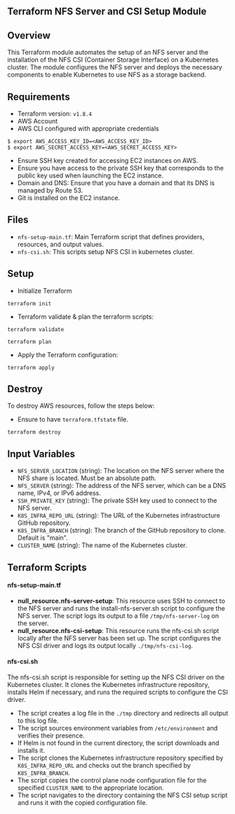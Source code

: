 ## Terraform NFS Server and CSI Setup Module

## Overview

This Terraform module automates the setup of an NFS server and the installation of the NFS CSI (Container Storage Interface) on a Kubernetes cluster.
The module configures the NFS server and deploys the necessary components to enable Kubernetes to use NFS as a storage backend.

## Requirements

* Terraform version: `v1.8.4`
* AWS Account
* AWS CLI configured with appropriate credentials
 ```
 $ export AWS_ACCESS_KEY_ID=<AWS_ACCESS_KEY_ID>
 $ export AWS_SECRET_ACCESS_KEY=<AWS_SECRET_ACCESS_KEY>
 ```
* Ensure SSH key created for accessing EC2 instances on AWS.
* Ensure you have access to the private SSH key that corresponds to the public key used when launching the EC2 instance.
* Domain and DNS: Ensure that you have a domain and that its DNS is managed by Route 53.
* Git is installed on the EC2 instance.

## Files

* `nfs-setup-main.tf`: Main Terraform script that defines providers, resources, and output values.
* `nfs-csi.sh`: This scripts setup NFS CSI in kubernetes cluster.

## Setup

* Initialize Terraform

 ```
 terraform init
 ```
* Terraform validate & plan the terraform scripts:

 ```
 terraform validate
 ```

 ```
 terraform plan
 ```
* Apply the Terraform configuration:

 ```
 terraform apply
 ```

## Destroy

To destroy AWS resources, follow the steps below:

* Ensure to have `terraform.tfstate` file.
 ```
 terraform destroy
 ```

## Input Variables

* `NFS_SERVER_LOCATION` (string): The location on the NFS server where the NFS share is located. Must be an absolute path.
* `NFS_SERVER` (string): The address of the NFS server, which can be a DNS name, IPv4, or IPv6 address.
* `SSH_PRIVATE_KEY` (string): The private SSH key used to connect to the NFS server.
* `K8S_INFRA_REPO_URL` (string): The URL of the Kubernetes infrastructure GitHub repository.
* `K8S_INFRA_BRANCH` (string): The branch of the GitHub repository to clone. Default is "main".
* `CLUSTER_NAME` (string): The name of the Kubernetes cluster.

## Terraform Scripts

#### nfs-setup-main.tf

* **null_resource.nfs-server-setup**:
 This resource uses SSH to connect to the NFS server and runs the install-nfs-server.sh script to configure the NFS server.
 The script logs its output to a file `/tmp/nfs-server-log` on the server.
* **null_resource.nfs-csi-setup**:
 This resource runs the nfs-csi.sh script locally after the NFS server has been set up.
 The script configures the NFS CSI driver and logs its output locally `./tmp/nfs-csi-log`.

#### nfs-csi.sh

The nfs-csi.sh script is responsible for setting up the NFS CSI driver on the Kubernetes cluster.
It clones the Kubernetes infrastructure repository, installs Helm if necessary, and runs the required scripts to configure the CSI driver.

* The script creates a log file in the `./tmp` directory and redirects all output to this log file.
* The script sources environment variables from `/etc/environment` and verifies their presence.
* If Helm is not found in the current directory, the script downloads and installs it.
* The script clones the Kubernetes infrastructure repository specified by `K8S_INFRA_REPO_URL` and checks out the branch specified by `K8S_INFRA_BRANCH`.
* The script copies the control plane node configuration file for the specified `CLUSTER_NAME` to the appropriate location.
* The script navigates to the directory containing the NFS CSI setup script and runs it with the copied configuration file.
